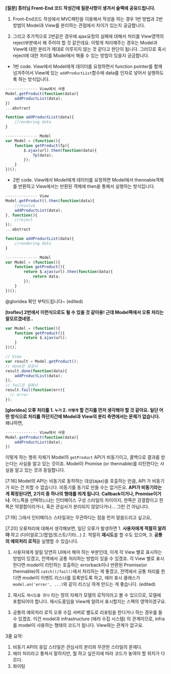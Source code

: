 **[질문] 
튜터님 Front-End 코드 작성간에 질문사항이 생겨서 슬랙에 공유드립니다.**

1. Front-End코드 작성에서 MVC패턴을 이용해서 작성을 하는 경우 1번 방법과 2번 방법이 Model과 View를 분리하는 관점에서 차이가 있는지 궁금합니다.

2. 그리고 추가적으로 2번같은 경우에 ajax요청의 실패에 대해서 처리를 View영역의 reject부분에서 해 주어야 할 것 같은데요.
이렇게 처리해주는 경우는 Model과 View에 대한 분리가 제대로 이루지지 않는 것 같다고 판단이 됩니다. 그러므로 혹시 reject에 대한 처리를 Model에서 해줄 수 있는 방법이 있을지 궁금합니다.

- 1번 code. View에서 Model에게 데이터를 요청하면서 function pointer를 함께 넘겨주어서 View에 있는 `addProductList`함수에 data를 인자로 넣어서 실행하도록 하는 방식입니다.
```js
-------------- View에서 사용
Model.getProduct(function(data){
    addProductList(data);
})
...abstract

function addProductList(data){
    //rendering data
}

-------------- Model
var Model = (function(){
    function getProduct(fp){
        $.ajax(url).then(function(data){
            fp(data);
        });
    }
})();
```
- 2번 code. View에서 Model에게 데이터를 요청하면 Model에서 thennable객체를 반환하고 View에서는 반환된 객체에 then을 통해서 실행하는 방식입니다.
```js
-------------- View
Model.getProduct().then(function(data){
    //resolve
    addProductList(data);
}, function(){
    //reject
});
...abstract

function addProductList(data){
    //rendering data
}

-------------- Model
var Model = (function(){
    function getProduct(){
        return $.ajax(url).then(function(data){
            return data;
        });
    }
})();
```

@gloridea 확인 부탁드립니다~ (edited)
  

**[troflev]
2번에서 이런식으로도 될 수 있을 것 같아용! 근데 Model쪽에서 오류 처리는 잘모르겠네영..**
```js
var Model = (function(){
    function getProduct(){
        return $.ajax(url);
    }
})();
```

```js
// View
var result = Model.getProduct();
// done은 성공시
result.done(function(data){
    addProductList(data);
});
// fail은 실패시
result.fail(function(err){
  // error 
});
```

**[gloridea] 
오류 처리를 1. `누가` 2. `어떻게` 할 건지를 먼저 생각해야 할 것 같아요. 
일단 어떤 방식으로 처리를 하던지간에 Model과 View의 분리 측면에서는 문제가 없습니다.** <br/>
왜냐하면,
```js
-------------- View에서 사용
Model.getProduct(function(data){
    addProductList(data);
})
```
이렇게 하는 행위 자체가 Model의 `getProduct` API가 비동기이고, 콜백으로 결과를 받는다는 사실을 알고 있는 것이죠. Model이 Promise (or thennable)를 리턴한다는 사실을 알고 있는 것과 동일합니다.

[7:16] 
Model의 API는 비동기로 동작하는 대상(ajax)을 호출하는 만큼, API 가 비동기가 되는 건 피할 수 없습니다. 비동기를 동기로 만들 수는 없거든요.
**API가 비동기라는 게 확정된다면, 2가지 중 하나의 형태를 띄게 됩니다. Callback이거나, Promise이거나.**
어느쪽을 선택하느냐는 인터페이스 구성 스타일의 차이이지, 한쪽은 강결합이고 한쪽은 약결합이라거나, 혹은 관심사가 분리되지 않았다거나… 그런 건 아닙니다.


[7:19] 
그래서 인터페이스 스타일과는 무관하다는 점을 먼저 말씀드리고 싶고요,


[7:20] 
오류처리에 대해서 생각해보면, 일단 오류가 발생하면 1. **사용자에게 적절히 알려야** 하고 (다이얼로그/팝업/토스트/기타…) 2. 적절히 **재시도**를 할 수도 있으며, 3. **공통의 예외처리 로직**을 실행할 수 있습니다.


1. 사용자에게 알림
당연히 UI에서 해야 하는 부분인데, 이게 각 View 별로 표시하는 방법이 있겠고, 전역에서 공통 처리하는 방법이 있을 수 있겠죠.
각 View 별로 표시한다면 model이 리턴하는 호출하는 errorback이나 반환된 Promise(or thennable)의 `catch()/fail()`에서 처리하는 게 좋겠고,
전역에서 공통 처리를 한다면 model이 이벤트 리스너를 등록받도록 하고, 에러 표시 클래스가 `model.on('error', ...)`와 같이 리스닝 하게 만드는 게 좋습니다. (edited)

2. 재시도 
`재시도를 한다` 라는 정의 자체가 모델의 로직이라고 볼 수 있으므로, 모델에 포함되어야 합니다. 재시도중임을 View에 알려서 표시할지는 스펙의 영역이겠구요.

3. 공통의 예외처리 로직
오류 수집 서버로 별도로 리포팅을 한다거나 하는 경우를 들 수 있겠죠. 이건 model과 infrastructure (에러 수집 시스템) 의 관계이므로, infra를 model이 사용하는 형태의 코드가 됩니다. 
View와는 관계가 없구요.


3줄 요약:
1. 비동기 API의 응답 스타일은 관심사의 분리와 무관한 스타일의 문제다.
2. 에러 처리라고 퉁쳐서 말하지만, 뭘 하고 싶은지에 따라 코드가 놓여야 할 위치가 다르다.
3. 화이팅